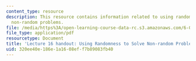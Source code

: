 ```yaml
---
content_type: resource
description: This resource contains information related to using randomness to solve
  non-random problems.
file: /media/https%3A/open-learning-course-data-rc.s3.amazonaws.com/6-00sc-introduction-to-computer-science-and-programming-spring-2011/320ee40e186e1a1608eff7b89083fb40_MIT6_00SCS11_lec16.pdf
file_type: application/pdf
resourcetype: Document
title: 'Lecture 16 handout: Using Randomness to Solve Non-random Problems'
uid: 320ee40e-186e-1a16-08ef-f7b89083fb40
---
```

